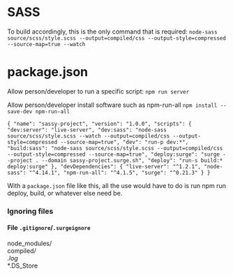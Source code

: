 # SASS

To build accordingly, this is the only command that is required: `node-sass source/scss/style.scss --output=compiled/css --output-style=compressed --source-map=true --watch`

# package.json

Allow person/developer to run a specific script: `npm run server`

Allow person/developer install software such as npm-run-all `npm install --save-dev npm-run-all` 

`{
  "name": "sassy-project",
  "version": "1.0.0",
  "scripts": {
    "dev:server": "live-server",
    "dev:sass": "node-sass source/scss/style.scss --watch --output=compiled/css --output-style=compressed --source-map=true",
    "dev": "run-p dev:*",
    "build:sass": "node-sass source/scss/style.scss --output=compiled/css --output-style=compressed --source-map=true",
    "deploy:surge": "surge --project . --domain sassy-project.surge.sh",
    "deploy": "run-s build:* deploy:surge"
  },
  "devDependencies": {
    "live-server": "^1.2.1",
    "node-sass": "^4.14.1",
    "npm-run-all": "^4.1.5",
    "surge": "^0.21.3"
  }
}`

With a `package.json` file like this, all the use would have to do is run npm run deploy, build, or whatever else need be.

### Ignoring files
#### File `.gitignore`/`.surgeignore`
node_modules/  
compiled/  
*.log*  
*.DS_Store